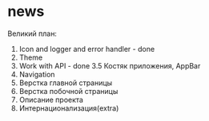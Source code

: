 # news

Великий план:
1. Icon and logger and error handler - done
2. Theme
3. Work with API - done
3.5 Костяк приложения, AppBar
4. Navigation
5. Верстка главной страницы
6. Верстка побочной страницы
7. Описание проекта
8. Интернационализация(extra)